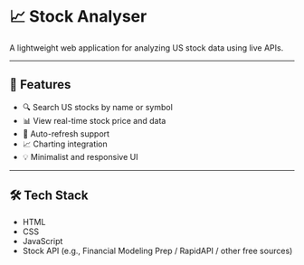 # 📈 Stock Analyser

A lightweight web application for analyzing US stock data using live APIs.

---

## 🚀 Features

- 🔍 Search US stocks by name or symbol
- 📊 View real-time stock price and data
- 🔁 Auto-refresh support 
- 📈 Charting integration 
- 💡 Minimalist and responsive UI

---

## 🛠️ Tech Stack

- HTML
- CSS
- JavaScript
- Stock API (e.g., Financial Modeling Prep / RapidAPI / other free sources)
